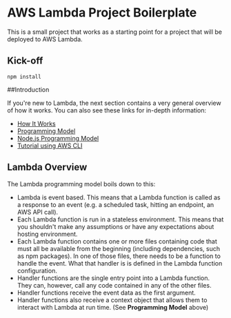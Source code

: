 # AWS Lambda Project Boilerplate
This is a small project that works as a starting point for a project that will be deployed to AWS Lambda.

## Kick-off
```
npm install
```

##Introduction

If you're new to Lambda, the next section contains a very general overview of how it works. You can also see these links for in-depth information:

- [How It Works](http://docs.aws.amazon.com/lambda/latest/dg/lambda-introduction.html)
- [Programming Model](http://docs.aws.amazon.com/lambda/latest/dg/programming-model-v2.html)
- [Node.js Programming Model](http://docs.aws.amazon.com/lambda/latest/dg/programming-model.html)
- [Tutorial using AWS CLI](http://docs.aws.amazon.com/lambda/latest/dg/getting-started.html)

## Lambda Overview

The Lambda programming model boils down to this:

- Lambda is event based. This means that a Lambda function is called as a response to an event (e.g. a scheduled task, hitting an endpoint, an AWS API call).
- Each Lambda function is run in a stateless environment. This means that you shouldn't make any assumptions or have any expectations about hosting environment.
- Each Lambda function contains one or more files containing code that must all be available from the beginning (including dependencies, such as npm packages). In one of those files, there needs to be a function to handle the event. What that handler is is defined in the Lambda function configuration.
- Handler functions are the single entry point into a Lambda function. They can, however, call any code contained in any of the other files.
- Handler functions receive the event data as the first argument.
- Handler functions also receive a context object that allows them to interact with Lambda at run time. (See **Programming Model** above)
